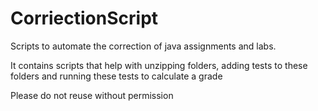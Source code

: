 # CorriectionScript
Scripts to automate the correction of java assignments and labs. 

It contains scripts that help with unzipping folders, adding tests to these folders and running these tests to calculate a grade 

Please do not reuse without permission
